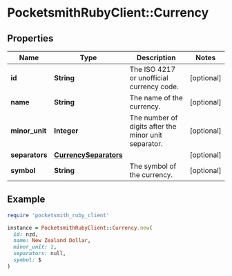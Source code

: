 # PocketsmithRubyClient::Currency

## Properties

| Name | Type | Description | Notes |
| ---- | ---- | ----------- | ----- |
| **id** | **String** | The ISO 4217 or unofficial currency code. | [optional] |
| **name** | **String** | The name of the currency. | [optional] |
| **minor_unit** | **Integer** | The number of digits after the minor unit separator. | [optional] |
| **separators** | [**CurrencySeparators**](CurrencySeparators.md) |  | [optional] |
| **symbol** | **String** | The symbol of the currency. | [optional] |

## Example

```ruby
require 'pocketsmith_ruby_client'

instance = PocketsmithRubyClient::Currency.new(
  id: nzd,
  name: New Zealand Dollar,
  minor_unit: 2,
  separators: null,
  symbol: $
)
```


